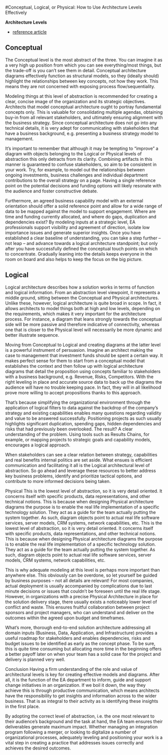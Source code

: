 

#Conceptual, Logical, or Physical: How to Use Architecture Levels Effectively

__Architecture Levels__
- [reference article](https://www.orbussoftware.com/enterprise-architecture/archimate)

## Conceptual

The Conceptual level is the most abstract of the three. You can imagine it as a very high up position from which you can see everything/most things, but the trade-off is you can’t see them in detail. Conceptual architecture diagrams effectively function as structural models, so they (ideally should) highlight the relationships between key concepts, not how they work. This means they are not concerned with exposing process flow/sequentiality.

Modeling things at this level of abstraction is recommended for creating a clear, concise image of the organization and its strategic objectives. Architects that model conceptual architecture ought to portray fundamental concepts only. This is valuable for consolidating multiple agendas, obtaining buy-in from all relevant stakeholders, and ultimately ensuring alignment with the business strategy. Since conceptual architecture does not go into any technical details, it is very adept for communicating with stakeholders that have a business background, e.g. presenting a business strategy model to management.

It’s important to remember that although it may be tempting to “improve” a diagram with objects belonging to the Logical or Physical levels of abstraction this only detracts from its clarity. Combining artifacts in this manner is guaranteed to confuse stakeholders, so aim to be consistent in your work. Try, for example, to model out the relationships between ongoing investments, business challenges and individual department contributions to the overall strategy on a page. Having a single reference point on the potential decisions and funding options will likely resonate with the audience and foster constructive debate.

Furthermore, an agreed business capability model with an external orientation should offer a solid reference point and allow for a wide range of data to be mapped against the model to support engagement. Where are time and funding currently allocated, and where do gaps, duplication and dependencies exist? By modeling inputs at a strategic level, EA professionals support visibility and agreement of direction, isolate low importance issues and generate superior insights. Once you have established a clear baseline of understanding, you can take a step further – not leap – and advance towards a logical architecture standpoint; but only after you have successfully defined the conceptual touch points on which to concentrate. Gradually leaning into the details keeps everyone in the room on board and also helps to keep the focus on the big picture.

## Logical
Logical architecture describes how a solution works in terms of function and logical information. From an abstraction level viewpoint, it represents a middle ground, sitting between the Conceptual and Physical architectures. Unlike these, however, logical architecture is quite broad in scope. In fact, it allows architects to model things both at high and low levels, depending on the requirements, which makes it very important for the architecture process. For instance, a diagram that leans strongly towards the conceptual side will be more passive and therefore indicative of connectivity, whereas one that is closer to the Physical level will necessarily be more dynamic and better illustrate sequence.

Moving from Conceptual to Logical and creating diagrams at the latter level is a powerful instrument of persuasion. Imagine an architect making the case to management that investment funds should be spent a certain way. It makes perfect sense for them to start from a conceptual model that establishes the context and then follow up with logical architecture diagrams that detail the proposition using concepts familiar to stakeholders with a business background, e.g. Revenue, Risks, Competitors. With the right leveling in place and accurate source data to back up the diagrams the audience will have no trouble keeping pace. In fact, they will in all likelihood prove more willing to accept propositions thanks to this approach.

That’s because simplifying the organizational environment through the application of logical filters to data against the backdrop of the company’s strategy and existing capabilities enables many questions regarding validity and value to be answered successfully. Positioning projects as such usually highlights significant duplication, spending gaps, hidden dependencies and risks that had previously been overlooked. The result? A clear understanding of the problem. Using tools such as Results Chains, for example, or mapping projects to strategic goals and capability models, encourages a logical approach.

When stakeholders can see a clear relation between strategy, capabilities and real benefits internal politics are set aside. What ensues is efficient communication and facilitating it all is the Logical architectural level of abstraction. So go ahead and leverage these resources to better address key business problems, identify and prioritize tactical options, and contribute to more informed decisions being taken.

Physical
This is the lowest level of abstraction, so it is very detail oriented. It concerns itself with specific products, data representations, and other technical notions. This is because when designing Physical architecture diagrams the purpose is to enable the real life implementation of a specific technology solution. They act as a guide for the team actually putting the system together. As such, diagram objects point to actual real life software services, server models, CRM systems, network capabilities, etc. This is the lowest level of abstraction, so it is very detail oriented. It concerns itself with specific products, data representations, and other technical notions. This is because when designing Physical architecture diagrams the purpose is to enable the real life implementation of a specific technology solution. They act as a guide for the team actually putting the system together. As such, diagram objects point to actual real life software services, server models, CRM systems, network capabilities, etc.

This is why adequate modeling at this level is perhaps more important than anywhere else. This obviously can be overdone, so let yourself be guided by business purposes – not all details are relevant! For most companies, actual deployment is usually accompanied by complications due to last minute decisions or issues that couldn’t be foreseen until the real life stage. However, in organizations with a precise Physical Architecture in place for the solution delivery stage, there usually exists a noticeably lower level of conflict and waste. This ensures fruitful collaboration between project sponsors and project managers, who can understand and deliver on the outcomes within the agreed upon budget and timeframes.

What’s more, thorough end-to-end solution architecture addressing all domain inputs (Business, Data, Application, and Infrastructure) provides a useful roadmap for stakeholders and enables dependencies, risks and budget issues to be identified as early as the concept phase. To be sure, this is quite time consuming but allocating more time in the beginning offers a better payoff later on when your team has a solid case for the project and delivery is planned very well.

Conclusion
Having a firm understanding of the role and value of architectural levels is key for creating effective models and diagrams. After all, it is the function of the EA department to inform, guide and support change initiatives in an organization. If we boil it down, the way they achieve this is through productive communication, which means architects have the responsibility to get insights and information across to the wider business. That is as integral to their activity as is identifying these insights in the first place.

By adopting the correct level of abstraction, i.e. the one most relevant to their audience’s background and the task at hand, the EA team ensures their deliverables generate maximum impact. Whether managing an integration program following a merger, or looking to digitalize a number of organizational processes, adequately leveling and positioning your work is a vital step in creating a practice that addresses issues correctly and achieves the desired outcomes.
